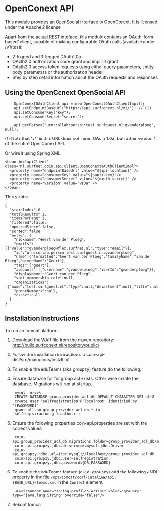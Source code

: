 OpenConext API
==============

This module provides an OpenSocial interface to OpenConext. It is licensed under the Apache 2 license.

Apart from the actual REST inteface, this module contains an OAuth 'form-based' client, capable of making configurable OAuth calls (available under /v1/test):
  * 2-legged and 3-legged OAuth1.0a
  * OAuth2.0 authorization code grant and implicit grant
  * OAuth2.0 access token requests using either query parameters, entity body parameters or the authorization header
  * Step by step detail information about the OAuth requests and responses


Using the OpenConext OpenSocial API
------------------------------
        OpenConextOAuthClient api = new OpenConextOAuthClientImpl();
        api.setEndpointBaseUrl("https://api.surfconext.nl/v1/"); // (1)
        api.setConsumerKey("key");
        api.setConsumerSecret("secret");

        api.getPerson("urn:collab:person:test.surfguest.nl:gvanderploeg", null);

(1)  Note that 'v1' in this URL does not mean OAuth 1.0a, but rather version 1 of the entire OpenConext API.


Or wire it using Spring XML:

    <bean id="apiClient" class="nl.surfnet.coin.api.client.OpenConextOAuthClientImpl">
      <property name="endpointBaseUrl" value="${api-location}" />
      <property name="consumerKey" value="${oauth-key}"/>
      <property name="consumerSecret" value="${oauth-secret}" />
      <property name="version" value="v10a" />
    </bean>

This yields:

    {
      "startIndex":0,
      "totalResults":1,
      "itemsPerPage":1,
      "filtered":false,
      "updatedSince":false,
      "sorted":false,
      "entry": {
        "nickname":"Geert van der Ploeg",
        "emails":[{"value":"gvanderploeg@flex.surfnet.nl","type":"email"}],
        "id":"urn:collab:person:test.surfguest.nl:gvanderploeg",
        "name":{"formatted":"Geert van der Ploeg","familyName":"van der Ploeg","givenName":"Geert"},
        "tags":["guest"],
        "accounts":[{"username":"gvanderploeg","userId":"gvanderploeg"}],
        "displayName":"Geert van der Ploeg",
        "voot_membership_role":null,
        "organizations":[{"name":"test.surfguest.nl","type":null,"department":null,"title":null}],
        "phoneNumbers":null,
        "error":null
      }
    }

Installation Instructions
------------------------
To run on tomcat platform:

1. Download the WAR file from the maven repository: http://build.surfconext.nl/repository/public/
2. Follow the installation instructions in coin-api-dist/src/main/docs/install.txt
3. To enable the eduTeams (aka groupzy) feature do the following:
4. Ensure database for for group acl exists. Other wise create the database. Migrations will run at startup.

        mysql -uroot
        CREATE DATABASE group_provider_acl_db DEFAULT CHARACTER SET utf8
        create user 'selfregistration'@'localhost' identified by '[PASSWORD]'
        grant all on group_provider_acl_db.* to 'selfregistration'@'localhost';

4. Ensure the following properties coin-api.properties are set with the correct values:

        coin-api.group_provider_acl_db.migrations.folder=group_provider_acl_db/migration/mysql
        coin-api.groupzy.jdbc.driver=com.mysql.jdbc.Driver
        coin-api.groupzy.jdbc.url=jdbc:mysql://localhost/group_provider_acl_db
        coin-api.groupzy.jdbc.user=selfregistration
        coin-api.groupzy.jdbc.password={DB_PASSWORD}

5. To enable the eduTeams feature (a.k.a. groupzy) add the following JNDI property in the file
    ```/opt/tomcat/conf/Catalina/api.{BASE_URL}/teams.xml``` in the ```Context``` element.

        <Environment name="spring.profiles.active" value="groupzy" type="java.lang.String" override="false"/>

6. Reboot tomcat
